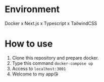 # Environment
Docker x Next.js x Typescript x TailwindCSS
# How to use
1. Clone this repository and prepare docker.
2. Type this command `docker-compose up`
3. Access to `localhost:3001`
4. Welcome to my app😘
